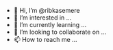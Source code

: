 - 👋 Hi, I’m @ribkasemere
- 👀 I’m interested in ...
- 🌱 I’m currently learning ...
- 💞️ I’m looking to collaborate on ...
- 📫 How to reach me ...

<!---
ribkasemere/ribkasemere is a ✨ special ✨ repository because its `README.md` (this file) appears on your GitHub profile.
You can click the Preview link to take a look at your changes.
--->
